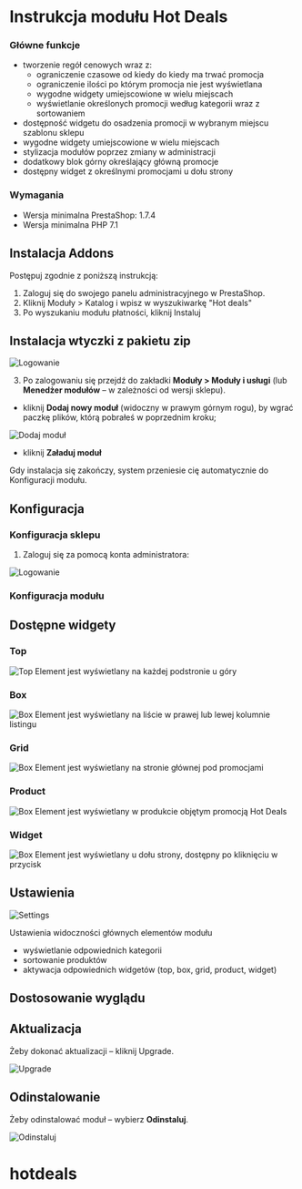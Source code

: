 # Instrukcja modułu Hot Deals

### Główne funkcje
- tworzenie regół cenowych wraz z:
  - ograniczenie czasowe od kiedy do kiedy ma trwać promocja
  - ograniczenie ilości po którym promocja nie jest wyświetlana
  - wygodne widgety umiejscowione w wielu miejscach
  - wyświetlanie określonych promocji według kategorii wraz z sortowaniem
- dostępność widgetu do osadzenia promocji w wybranym miejscu szablonu sklepu
- wygodne widgety umiejscowione w wielu miejscach
- stylizacja modułów poprzez zmiany w administracji
- dodatkowy blok górny określający główną promocje
- dostępny widget z określnymi promocjami u dołu strony

### Wymagania
- Wersja minimalna PrestaShop: 1.7.4
- Wersja minimalna PHP 7.1

## Instalacja Addons
Postępuj zgodnie z poniższą instrukcją:

1. Zaloguj się do swojego panelu administracyjnego w PrestaShop.
2. Kliknij Moduły > Katalog i wpisz w wyszukiwarkę "Hot deals"
3. Po wyszukaniu modułu płatności, kliknij Instaluj

## Instalacja wtyczki z pakietu zip

![Logowanie](https://coalacode.com/hotdeals/_img/install-login.png)

3) Po zalogowaniu się przejdź do zakładki **Moduły > Moduły i usługi** (lub **Menedżer modułów** – w zależności od wersji sklepu).
- kliknij **Dodaj nowy moduł** (widoczny w prawym górnym rogu), by wgrać paczkę plików, którą pobrałeś w poprzednim kroku;

![Dodaj moduł](https://coalacode.com/hotdeals/_img/install-upload-button.png)

- kliknij **Załaduj moduł**

Gdy instalacja się zakończy, system przeniesie cię automatycznie do Konfiguracji modułu.


## Konfiguracja

### Konfiguracja sklepu

1) Zaloguj się za pomocą konta administratora:

![Logowanie](https://coalacode.com/hotdeals/_img/install-login.png)


### Konfiguracja modułu

## Dostępne widgety

### Top
![Top](https://coalacode.com/hotdeals/_img/widget-box.png)
Element jest wyświetlany na każdej podstronie u góry

### Box
![Box](https://coalacode.com/hotdeals/_img/widget-box.png)
Element jest wyświetlany na liście w prawej lub lewej kolumnie listingu

### Grid
![Box](https://coalacode.com/hotdeals/_img/widget-grid.png)
Element jest wyświetlany na stronie głównej pod promocjami 

### Product
![Box](https://coalacode.com/hotdeals/_img/widget-product.png)
Element jest wyświetlany w produkcie objętym promocją Hot Deals

### Widget
![Box](https://coalacode.com/hotdeals/_img/widget-footer.png)
Element jest wyświetlany u dołu strony, dostępny po kliknięciu w przycisk

## Ustawienia

![Settings](https://coalacode.com/hotdeals/_img/settings.png)

Ustawienia widoczności głównych elementów modułu
- wyświetlanie odpowiednich kategorii
- sortowanie produktów
- aktywacja odpowiednich widgetów (top, box, grid, product, widget)


## Dostosowanie wyglądu


## Aktualizacja
Żeby dokonać aktualizacji – kliknij Upgrade.

![Upgrade](https://coalacode.com/hotdeals/_img/upgrade.png)

## Odinstalowanie
Żeby odinstalować moduł – wybierz **Odinstaluj**.

![Odinstaluj](https://coalacode.com/hotdeals/_img/uninstall.png)
# hotdeals
